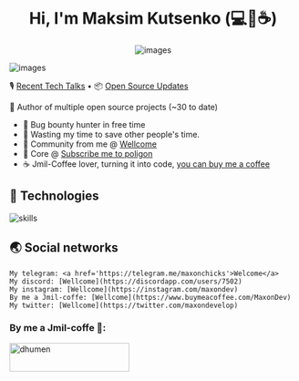 <h1 align='center'>
    Hi, I'm Maksim Kutsenko (💻💖☕)
</h1>


<p align='center'>
    <img src='https://github.com/plinom/plinom/blob/main/README/Group%202.png' alt='images'>
</p>

<img src='https://github.com/plinom/plinom/blob/main/README/gipss.gif' alt='images'>

🎙 [Recent Tech Talks](https://www.polywork.com/warengonzaga/collections/1284) • 📦 [Open Source Updates](https://www.polywork.com/warengonzaga/collections/1194)

  💝 Author of multiple open source projects (~30 to date)
- 🔏 Bug bounty hunter in free time
- 🎯 Wasting my time to save other people's time.
- 💼 Community from me @ [Wellcome](https://telegram.me/maxonchicks)
- 💜 Core @ [Subscribe me to poligon](https://www.poliigon.com/account?tab=dashboard)
- ☕ Jmil-Coffee lover, turning it into code, [you can buy me a coffee](https://www.buymeacoffee.com/MaxonDev)

## 🔧 Technologies

![skills](https://skillicons.dev/icons?i=html,css,sass,php,wordpress,nodejs,vue,react,mysql,py,vim,git,figma,bash,jquery,vscode&theme=light)

## 🌏 Social networks

    My telegram: <a href='https://telegram.me/maxonchicks'>Welcome</a>
    My discord: [Wellcome](https://discordapp.com/users/7502)
    My instagram: [Wellcome](https://instagram.com/maxondev)
    By me a Jmil-coffe: [Wellcome](https://www.buymeacoffee.com/MaxonDev)
    My twitter: [Wellcome](https://twitter.com/maxondevelop)

<h3 align="left">By me a Jmil-coffe 💞:</h3>
<p>
    <a href="https://www.buymeacoffee.com/MaxonDev">
        <img align="left" src="https://cdn.buymeacoffee.com/buttons/v2/default-yellow.png" height="50" width="210" alt="dhumen" />
    </a>
</p><br><br>
